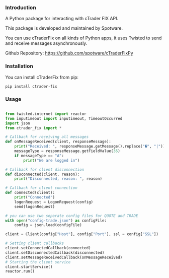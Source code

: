 ### Introduction

A Python package for interacting with cTrader FIX API.

This package is developed and maintained by Spotware.

You can use cTraderFix on all kinds of Python apps, it uses Twisted to send and receive messages asynchronously.

Github Repository: https://github.com/spotware/cTraderFixPy

### Installation

You can install cTraderFix from pip:

```
pip install ctrader-fix
```

### Usage

```python

from twisted.internet import reactor
from inputimeout import inputimeout, TimeoutOccurred
import json
from ctrader_fix import *

# Callback for receiving all messages
def onMessageReceived(client, responseMessage):
    print("Received: ", responseMessage.getMessage().replace("�", "|"))
    messageType = responseMessage.getFieldValue(35)
    if messageType == "A":
        print("We are logged in")

# Callback for client disconnection
def disconnected(client, reason): 
    print("Disconnected, reason: ", reason)

# Callback for client connection
def connected(client):
    print("Connected")
    logonRequest = LogonRequest(config)
    send(logonRequest)

# you can use two separate config files for QUOTE and TRADE
with open("config-trade.json") as configFile:
    config = json.load(configFile)

client = Client(config["Host"], config["Port"], ssl = config["SSL"])

# Setting client callbacks
client.setConnectedCallback(connected)
client.setDisconnectedCallback(disconnected)
client.setMessageReceivedCallback(onMessageReceived)
# Starting the client service
client.startService()
reactor.run()

```

